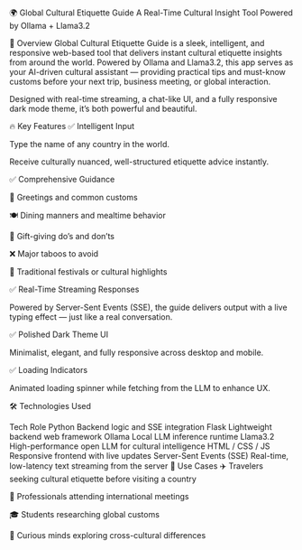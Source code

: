 🌍 Global Cultural Etiquette Guide
A Real-Time Cultural Insight Tool Powered by Ollama + Llama3.2

🧭 Overview
Global Cultural Etiquette Guide is a sleek, intelligent, and responsive web-based tool that delivers instant cultural etiquette insights from around the world. Powered by Ollama and Llama3.2, this app serves as your AI-driven cultural assistant — providing practical tips and must-know customs before your next trip, business meeting, or global interaction.

Designed with real-time streaming, a chat-like UI, and a fully responsive dark mode theme, it’s both powerful and beautiful.

🔥 Key Features
✅ Intelligent Input

Type the name of any country in the world.

Receive culturally nuanced, well-structured etiquette advice instantly.

✅ Comprehensive Guidance

👋 Greetings and common customs

🍽 Dining manners and mealtime behavior

🎁 Gift-giving do’s and don’ts

❌ Major taboos to avoid

🎊 Traditional festivals or cultural highlights

✅ Real-Time Streaming Responses

Powered by Server-Sent Events (SSE), the guide delivers output with a live typing effect — just like a real conversation.

✅ Polished Dark Theme UI

Minimalist, elegant, and fully responsive across desktop and mobile.

✅ Loading Indicators

Animated loading spinner while fetching from the LLM to enhance UX.

🛠️ Technologies Used

Tech	Role
Python	Backend logic and SSE integration
Flask	Lightweight backend web framework
Ollama	Local LLM inference runtime
Llama3.2	High-performance open LLM for cultural intelligence
HTML / CSS / JS	Responsive frontend with live updates
Server-Sent Events (SSE)	Real-time, low-latency text streaming from the server
🚀 Use Cases
✈️ Travelers seeking cultural etiquette before visiting a country

🤝 Professionals attending international meetings

🎓 Students researching global customs

🧠 Curious minds exploring cross-cultural differences